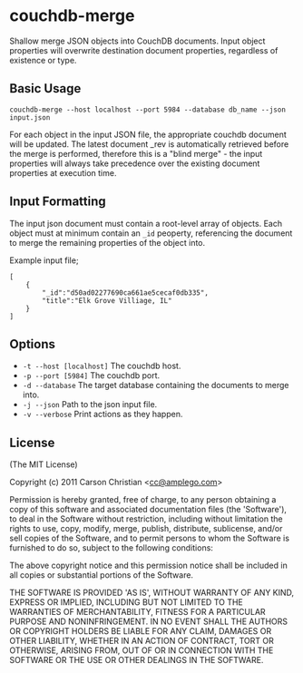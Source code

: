 # couchdb-merge

Shallow merge JSON objects into CouchDB documents. Input object properties will overwrite destination document properties, regardless of existence or type.

## Basic Usage

	couchdb-merge --host localhost --port 5984 --database db_name --json input.json

For each object in the input JSON file, the appropriate couchdb document will be updated. The latest document _rev is automatically retrieved before the merge is performed, therefore this is a "blind merge" - the input properties will always take precedence over the existing document properties at execution time.

## Input Formatting

The input json document must contain a root-level array of objects. Each object must at minimum contain an `_id` peoperty, referencing the document to merge the remaining properties of the object into.

Example input file;

	[
		{
			"_id":"d50ad02277690ca661ae5cecaf0db335",
			"title":"Elk Grove Villiage, IL"
		}
	]

## Options

* `-t --host [localhost]` The couchdb host.
* `-p --port [5984]` The couchdb port.
* `-d --database` The target database containing the documents to merge into.
* `-j --json` Path to the json input file.
* `-v --verbose` Print actions as they happen.

## License 

(The MIT License)

Copyright (c) 2011 Carson Christian &lt;cc@amplego.com&gt;

Permission is hereby granted, free of charge, to any person obtaining
a copy of this software and associated documentation files (the
'Software'), to deal in the Software without restriction, including
without limitation the rights to use, copy, modify, merge, publish,
distribute, sublicense, and/or sell copies of the Software, and to
permit persons to whom the Software is furnished to do so, subject to
the following conditions:

The above copyright notice and this permission notice shall be
included in all copies or substantial portions of the Software.

THE SOFTWARE IS PROVIDED 'AS IS', WITHOUT WARRANTY OF ANY KIND,
EXPRESS OR IMPLIED, INCLUDING BUT NOT LIMITED TO THE WARRANTIES OF
MERCHANTABILITY, FITNESS FOR A PARTICULAR PURPOSE AND NONINFRINGEMENT.
IN NO EVENT SHALL THE AUTHORS OR COPYRIGHT HOLDERS BE LIABLE FOR ANY
CLAIM, DAMAGES OR OTHER LIABILITY, WHETHER IN AN ACTION OF CONTRACT,
TORT OR OTHERWISE, ARISING FROM, OUT OF OR IN CONNECTION WITH THE
SOFTWARE OR THE USE OR OTHER DEALINGS IN THE SOFTWARE.
